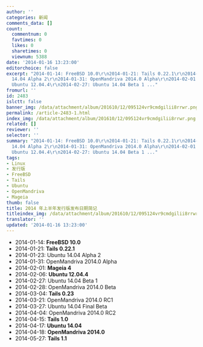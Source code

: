 ```yaml
---
author: ''
categories: 新闻
comments_data: []
count:
  commentnum: 0
  favtimes: 0
  likes: 0
  sharetimes: 0
  viewnum: 5388
date: '2014-01-16 13:23:00'
editorchoice: false
excerpt: "2014-01-14: FreeBSD 10.0\r\n2014-01-21: Tails 0.22.1\r\n2014-01-23: Ubuntu
  14.04 Alpha 2\r\n2014-01-31: OpenMandriva 2014.0 Alpha\r\n2014-02-01: Mageia 4\r\n2014-02-06:
  Ubuntu 12.04.4\r\n2014-02-27: Ubuntu 14.04 Beta 1 ..."
fromurl: ''
id: 2483
islctt: false
banner_img: /data/attachment/album/201610/12/095124vr9cmdgilii8rrwr.png
permalink: /article-2483-1.html
index_img: /data/attachment/album/201610/12/095124vr9cmdgilii8rrwr.png
related: []
reviewer: ''
selector: ''
summary: "2014-01-14: FreeBSD 10.0\r\n2014-01-21: Tails 0.22.1\r\n2014-01-23: Ubuntu
  14.04 Alpha 2\r\n2014-01-31: OpenMandriva 2014.0 Alpha\r\n2014-02-01: Mageia 4\r\n2014-02-06:
  Ubuntu 12.04.4\r\n2014-02-27: Ubuntu 14.04 Beta 1 ..."
tags:
- Linux
- 发行版
- FreeBSD
- Tails
- Ubuntu
- OpenMandriva
- Mageia
thumb: false
title: 2014 年上半年发行版发布日期简记
titleindex_img: /data/attachment/album/201610/12/095124vr9cmdgilii8rrwr.png
translator: ''
updated: '2014-01-16 13:23:00'
---
```


* 2014-01-14: **FreeBSD 10.0**
* 2014-01-21: **Tails 0.22.1**
* 2014-01-23: Ubuntu 14.04 Alpha 2
* 2014-01-31: OpenMandriva 2014.0 Alpha
* 2014-02-01: **Mageia 4**
* 2014-02-06: **Ubuntu 12.04.4**
* 2014-02-27: Ubuntu 14.04 Beta 1
* 2014-02-28: OpenMandriva 2014.0 Beta
* 2014-03-04: **Tails 0.23**
* 2014-03-21: OpenMandriva 2014.0 RC1
* 2014-03-27: Ubuntu 14.04 Final Beta
* 2014-04-04: OpenMandriva 2014.0 RC2
* 2014-04-15: **Tails 1.0**
* 2014-04-17: **Ubuntu 14.04**
* 2014-04-18: **OpenMandriva 2014.0**
* 2014-05-27: **Tails 1.1**